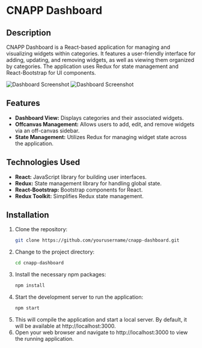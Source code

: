 # CNAPP Dashboard

## Description

CNAPP Dashboard is a React-based application for managing and visualizing widgets within categories. It features a user-friendly interface for adding, updating, and removing widgets, as well as viewing them organized by categories. The application uses Redux for state management and React-Bootstrap for UI components.

![Dashboard Screenshot](assets/images/Dashboard.png)
![Dashboard Screenshot](assets/images/WidgetMenu.png)

## Features

- **Dashboard View:** Displays categories and their associated widgets.
- **Offcanvas Management:** Allows users to add, edit, and remove widgets via an off-canvas sidebar.
- **State Management:** Utilizes Redux for managing widget state across the application.

## Technologies Used

- **React:** JavaScript library for building user interfaces.
- **Redux:** State management library for handling global state.
- **React-Bootstrap:** Bootstrap components for React.
- **Redux Toolkit:** Simplifies Redux state management.

## Installation

1. Clone the repository:
   ```bash
   git clone https://github.com/yourusername/cnapp-dashboard.git
2. Change to the project directory:
    ```bash
    cd cnapp-dashboard
3. Install the necessary npm packages:
   ```bash
   npm install
4. Start the development server to run the application:
   ```bash
   npm start
5. This will compile the application and start a local server. By default, it will be available at http://localhost:3000.
6. Open your web browser and navigate to http://localhost:3000 to view the running application.

